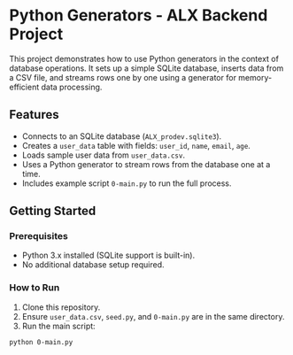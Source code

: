 # Python Generators - ALX Backend Project

This project demonstrates how to use Python generators in the context of database operations. It sets up a simple SQLite database, inserts data from a CSV file, and streams rows one by one using a generator for memory-efficient data processing.

## Features

- Connects to an SQLite database (`ALX_prodev.sqlite3`).
- Creates a `user_data` table with fields: `user_id`, `name`, `email`, `age`.
- Loads sample user data from `user_data.csv`.
- Uses a Python generator to stream rows from the database one at a time.
- Includes example script `0-main.py` to run the full process.

## Getting Started

### Prerequisites

- Python 3.x installed (SQLite support is built-in).
- No additional database setup required.

### How to Run

1. Clone this repository.
2. Ensure `user_data.csv`, `seed.py`, and `0-main.py` are in the same directory.
3. Run the main script:

```bash
python 0-main.py
